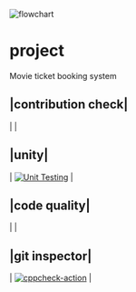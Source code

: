 ![flowchart](https://user-images.githubusercontent.com/80617853/114844363-5d6ff280-9df8-11eb-89c3-6c8f2e16ea89.jpg)
# project
Movie ticket booking system

|contribution check|
--------------------
|                  |



|unity|
-------
|   [![Unit Testing](https://github.com/borramanojna/project/actions/workflows/unit-test.yml/badge.svg)](https://github.com/borramanojna/project/actions/workflows/unit-test.yml)  |

|code quality|
--------------
|            |

|git inspector|
---------------
|        [![cppcheck-action](https://github.com/borramanojna/project/actions/workflows/cppcheck.yml/badge.svg)](https://github.com/borramanojna/project/actions/workflows/cppcheck.yml)     |
